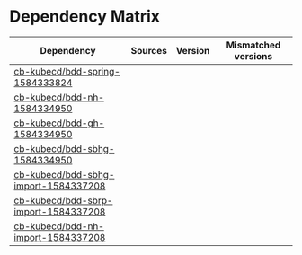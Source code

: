 # Dependency Matrix

Dependency | Sources | Version | Mismatched versions
---------- | ------- | ------- | -------------------
[cb-kubecd/bdd-spring-1584333824](https://github.com/cb-kubecd/bdd-spring-1584333824.git) |  | []() | 
[cb-kubecd/bdd-nh-1584334950](https://github.com/cb-kubecd/bdd-nh-1584334950.git) |  | []() | 
[cb-kubecd/bdd-gh-1584334950](https://github.com/cb-kubecd/bdd-gh-1584334950.git) |  | []() | 
[cb-kubecd/bdd-sbhg-1584334950](https://github.com/cb-kubecd/bdd-sbhg-1584334950.git) |  | []() | 
[cb-kubecd/bdd-sbhg-import-1584337208](https://github.com/cb-kubecd/bdd-sbhg-import-1584337208.git) |  | []() | 
[cb-kubecd/bdd-sbrp-import-1584337208](https://github.com/cb-kubecd/bdd-sbrp-import-1584337208.git) |  | []() | 
[cb-kubecd/bdd-nh-import-1584337208](https://github.com/cb-kubecd/bdd-nh-import-1584337208.git) |  | []() | 
